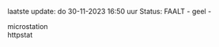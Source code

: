 laatste update: 
do 30-11-2023 16:50   uur 
Status: FAALT - geel - 
<div class="service Y">microstation</div><div class="service Y">httpstat</div>